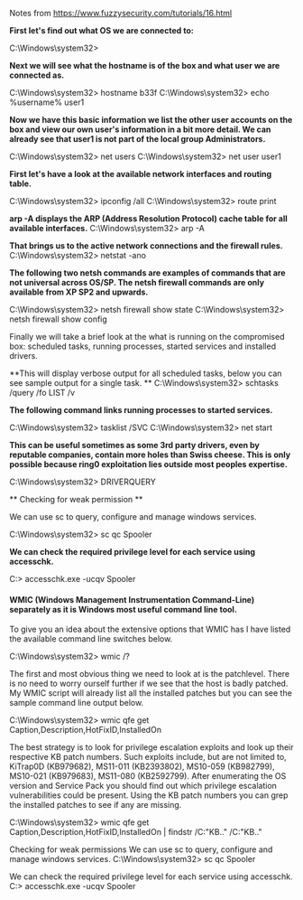 Notes from https://www.fuzzysecurity.com/tutorials/16.html 

**First let's find out what OS we are connected to:**

C:\Windows\system32> 

**Next we will see what the hostname is of the box and what user we are connected as.**

C:\Windows\system32> hostname b33f 
C:\Windows\system32> echo %username% user1

**Now we have this basic information we list the other user accounts on the box and view our own user's information in a bit more detail. We can already see that user1 is not part of the local group Administrators.**

C:\Windows\system32> net users
C:\Windows\system32> net user user1

**First let's have a look at the available network interfaces and routing table.**

C:\Windows\system32> ipconfig /all
C:\Windows\system32> route print

**arp -A displays the ARP (Address Resolution Protocol) cache table for all available interfaces.**
C:\Windows\system32> arp -A

**That brings us to the active network connections and the firewall rules.**
C:\Windows\system32> netstat -ano

**The following two netsh commands are examples of commands that are not universal across OS/SP. The netsh firewall commands are only available from XP SP2 and upwards.**

C:\Windows\system32> netsh firewall show state
C:\Windows\system32> netsh firewall show config

Finally we will take a brief look at the what is running on the compromised box: scheduled tasks, running processes, started services and installed drivers.

**This will display verbose output for all scheduled tasks, below you can see sample output for a single task. **
C:\Windows\system32> schtasks /query /fo LIST /v

**The following command links running processes to started services.** 

C:\Windows\system32> tasklist /SVC
C:\Windows\system32> net start

**This can be useful sometimes as some 3rd party drivers, even by reputable companies, contain more holes than Swiss cheese. This is only possible because ring0 exploitation lies outside most peoples expertise.**

C:\Windows\system32> DRIVERQUERY

** Checking for weak permission **

We can use sc to query, configure and manage windows services.

C:\Windows\system32> sc qc Spooler

**We can check the required privilege level for each service using accesschk.** 

C:\> accesschk.exe -ucqv Spooler

#### WMIC (Windows Management Instrumentation Command-Line) separately as it is Windows most useful command line tool.
To give you an idea about the extensive options that WMIC has I have listed the available command line switches below.

C:\Windows\system32> wmic /?

The first and most obvious thing we need to look at is the patchlevel. There is no need to worry ourself further if we see that the host is badly patched. My WMIC script will already list all the installed patches but you can see the sample command line output below.

C:\Windows\system32> wmic qfe get Caption,Description,HotFixID,InstalledOn

The best strategy is to look for privilege escalation exploits and look up their respective KB patch numbers. Such exploits include, but are not limited to, KiTrap0D (KB979682), MS11-011 (KB2393802), MS10-059 (KB982799), MS10-021 (KB979683), MS11-080 (KB2592799). After enumerating the OS version and Service Pack you should find out which privilege escalation vulnerabilities could be present. Using the KB patch numbers you can grep the installed patches to see if any are missing.

C:\Windows\system32> wmic qfe get Caption,Description,HotFixID,InstalledOn | findstr /C:"KB.." /C:"KB.."

Checking for weak permissions 
We can use sc to query, configure and manage windows services.
C:\Windows\system32> sc qc Spooler

We can check the required privilege level for each service using accesschk.
C:\> accesschk.exe -ucqv Spooler
